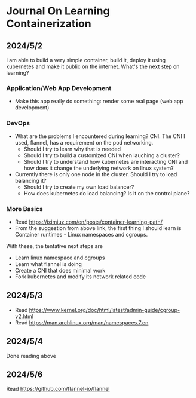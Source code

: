 # Journal On Learning Containerization
## 2024/5/2
I am able to build a very simple container, build it, deploy it using kubernetes and make it public on the internet. What's the next step on learning?
### Application/Web App Development
  - Make this app really do something: render some real page (web app development)
### DevOps
  - What are the problems I encountered during learning? CNI. The CNI I used, flannel, has a requirement on the pod networking. 
    - Should I try to learn why that is needed
    - Should I try to build a customized CNI when lauching a cluster?
    - Should I try to understand how kubernetes are interacting CNI and how does it change the underlying network on linux system?
  - Currently there is only one node in the cluster. Should I try to load balancing it?
    - Should I try to create my own load balancer?
    - How does kubernetes do load balancing? Is it on the control plane?
### More Basics
  - Read https://iximiuz.com/en/posts/container-learning-path/
  - From the suggestion from above link, the first thing I should learn is Container runtimes - Linux namespaces and cgroups.

With these, the tentative next steps are
  - Learn linux namespace and cgroups
  - Learn what flannel is doing
  - Create a CNI that does minimal work
  - Fork kubernetes and modify its network related code

## 2024/5/3
* Read https://www.kernel.org/doc/html/latest/admin-guide/cgroup-v2.html
* Read https://man.archlinux.org/man/namespaces.7.en

## 2024/5/4
Done reading above

## 2024/5/6
Read https://github.com/flannel-io/flannel